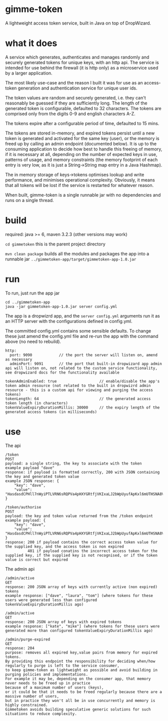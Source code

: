 gimme-token
===========

A lightweight access token service, built in Java on top of DropWizard.

what it does
============

A service which generates, authenticates and manages randomly and securely generated tokens for unique keys, with an http api. The service is intended for use behind the firewall (it is http only) as a microservice used by a larger application.

The most likely use-case and the reason I built it was for use as an access-token generation and authentication service for unique user ids.

The token values are random and securely generated, i.e. they can't reasonably be guessed if they are sufficiently long. The length of the generated token is configurable, defaulted to 32 characters. The tokens are comprised only from the digits 0-9 and english characters A-Z.

The tokens expire after a configurable period of time, defaulted to 15 mins.

The tokens are stored in-memory, and expired tokens persist until a new token is generated and activated for the same key (user), or the memory is freed up by calling an admin endpoint (documented below). It is up to the consuming application to decide how best to handle this freeing of memory, if it is necessary at all, depending on the number of expected keys in use, patterns of usage, and memory constraints (the memory footprint of each entry is very low, as it is just a String->String map entry in a Java Hashmap).

The in memory storage of keys->tokens optimises lookup and write performance, and minimises operational complexity. Obviously, it means that all tokens will be lost if the service is restarted for whatever reason.

When built, gimme-token is a single runnable jar with no dependencies and runs on a single thread.

build
=====

required: java >= 6, maven 3.2.3 (other versions may work)

`cd gimmetoken`
this is the parent project directory

`mvn clean package`
builds all the modules and packages the app into a runnable jar `../gimmetoken-app/target/gimmetoken-app-1.0.jar`

run
===

To run, just run the app jar

```
cd ../gimmetoken-app
java -jar gimmetoken-app-1.0.jar server config.yml
```

The app is a dropwizrd app, and the  `server config.yml` arguments run it as an HTTP server with the configurations defined in config.yml.

The committed config.yml contains some sensible defaults. To change these just amend the config.yml file and re-run the app with the command above (no need to rebuild).

```
http:
  port: 9090            // the port the server will listen on, amend as necessary
  adminPort: 9091       // the port that built-in dropwizard app admin api will listen on, not related to the custom service functionality, see dropwizard docs for the functionality available

tokenAdminEnabled: true                   // enable/disable the app's token admin resource (not related to the built in dropwizrd admin resource - this is a custom api for viewing and purging the access tokens)
tokenLength: 64                           // the generated access token length (in characters)
tokenValueExpiryDurationMillis: 30000     // the expiry length of the generated access tokens (in milliseconds)
```

use
===

The api

```
/token
POST
payload: a single string, the key to associate with the token
example payload "dave"
response: if payload is formatted correctly, 200 with JSON containing the key and generated token value 
example JSON response: {
    "key": "dave",
    "value": "HasdasdCPHll7nWyiPTLVRN6sRQPVa4pHXYGRtfjVKIxaLJ2bWpUyufApKxl6mUTHSNA8V"
}

/token/authorise
POST
payload: the key and token value returned from the /token endpoint
example payload: {
    "key": "dave",
    "value": "HasdasdCPHll7nWyiPTLVRN6sRQPVa4pHXYGRtfjVKIxaLJ2bWpUyufApKxl6mUTHSNA8V"
}
response: 200 if payload contains the correct access token value for the supplied key, and the access token is non expired
          401 if payload conatins the incorrect access token for the supplied key, if the supplied key is not recognised, or if the token value is correct but expired
```

The admin api

```
/admin/active
GET
response: 200 JSON array of keys with currently active (non expired) tokens
example response: ["dave", "laura", "tom"] (where tokens for these users were generated less than configured tokenValueExpiryDurationMillis ago)

/admin/active
GET
response: 200 JSON array of keys with expired tokens
example response: ["kate", "mike"] (where tokens for these users were generated more than configured tokenValueExpiryDurationMillis ago)

/admin/purge-expired
GET
response: 204
purpose: removes all expired key,value pairs from memory for expired tokens. 
By providing this endpoint the responsibility for deciding when/how regularly to purge is left to the service consumer,
to keep gimme-token as lightweight as possible and avoid building in purging policies and implementations.
For example it may be, depending on the consumer app, that memory never needs to be freed up in practice 
because of a maximum number of users (keys),
or it could be that it needs to be freed regularly because there are a massive number of users, 
but in practice they won't all be in use concurrently and memory is highly constrained. 
Gimmetoken avoids building speculative generic solutions for such situations to reduce complexity.
```
